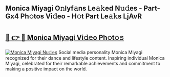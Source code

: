 ## Monica Miyagi O𝚗lyf𝚊ns Le𝚊𝚔ed N𝚞𝚍es - Part-Gx4 Ph𝚘tos Vi𝚍eo - H𝚘t Part Le𝚊𝚔s LjAvR

# <h2><a href="http://hf5tngo.feru.top/?c=Monica+Miyagi">🔗 👉 🔴 Monica Miyagi Vi𝚍𝚎o Ph𝚘t𝚘𝚜</a></h2>

[![Monica Miyagi Nu𝚍𝚎s](https://i.imgur.com/0TWrTi3.gif)](http://hf5tngo.feru.top/?c=Monica+Miyagi)
Social media personality Monica Miyagi recognized for their dance and lifestyle content. Inspiring individual Monica Miyagi, celebrated for their remarkable achievements and commitment to making a positive impact on the world. 

